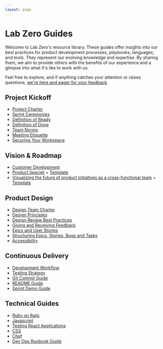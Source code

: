 ```yaml
---
layout: page
---
```


# Lab Zero Guides

Welcome to Lab Zero's resource library. These guides offer insights into our best practices for product development processes, playbooks, languages, and tools. They represent our evolving knowledge and expertise. By sharing them, we aim to provide others with the benefits of our experience and  a glimpse into what it's like to work with us.

Feel free to explore, and if anything catches your attention or raises questions, [we're here and eager for your feedback](https://labzero.com/contact).


## Project Kickoff

- [Project Charter](project_kickoff/project_charter.md)
- [Sprint Ceremonies](project_kickoff/ceremonies.md)
- [Definition of Ready](project_kickoff/definition-of-ready.md)
- [Definition of Done](project_kickoff/dod.md)
- [Team Norms](project_kickoff/team_norms.md)
- [Meeting Etiquette](project_kickoff/meeting-etiquette.md)
- [Securing Your Workspace](project_kickoff/securing_your_workspace.md)

## Vision & Roadmap

- [Customer Development](vision_and_roadmap/customer_development_playbook.md)
- [Product Speclet](vision_and_roadmap/speclet.md) + [Template](vision_and_roadmap/speclet_template.md)
- [Visualizing the future of product initiatives as a cross-functional team](vision_and_roadmap/visualizing-product-initiatives.md) + [Template](https://www.figma.com/file/kEVk8PaoLbCqI8liK5Emgh/%5BInitiative-Name%5D-Visualization-Summary?type=whiteboard&node-id=0%3A1&t=Dq0dcV75It3GqXxP-1)

## Product Design

- [Design Team Charter](product_design/design-charter.md)
- [Design Principles](product_design/design_principles.md)
- [Design Review Best Practices](product_design/design-review-best-practices.md)
- [Giving and Receiving Feedback](product_design/giving-and-receiving-design-feedback.md)
- [Epics and User Stories](/product_design/how_we_write_user_stories.md)
- [Structuring Epics, Stories, Bugs and Tasks](product_design/structuring_epics_stories_bugs_and_tasks.md)
- [Accessibility](product_design/accessibility_guide.md)


## Continuous Delivery

- [Development Workflow](continuous_delivery/development_workflow.md)
- [Testing Strategy](continuous_delivery/testing_strategy.md)
- [Git Commit Guide](continuous_delivery/commit_guide.md)
- [README Guide](continuous_delivery/readme_guide.md)
- [Sprint Demo Guide](continuous_delivery/demo_guide.md)

## Technical Guides

- [Ruby on Rails](technical_guides/ruby_on_rails.md)
- [Javascript](technical_guides/javascript-code-style-quality-rules.md)
- [Testing React Applications](technical_guides/react-testing.md)
- [CSS](technical_guides/css.md)
- [Chef](technical_guides/chef.md)
- [Dev Ops Runbook Guide](technical_guides/dev_ops_runbook_guide.md)


